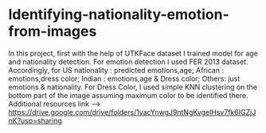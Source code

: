 # Identifying-nationality-emotion-from-images
In this project, first with the help of UTKFace dataset I trained model for age and nationality detection. For emotion detection I used FER 2013 dataset. Accordingly, for US nationality : predicted emotions,age; African : emotions,dress color; Indian : emotions,age & Dress color; Others: just emotions & nationality. For Dress Color, I used simple KNN clustering on the bottom part of the image assuming maximum color to be identified there.
Additional resources link --> https://drive.google.com/drive/folders/1yacYnwgJ9ntNgKvgelHsv7fk6IGZjJnK?usp=sharing
